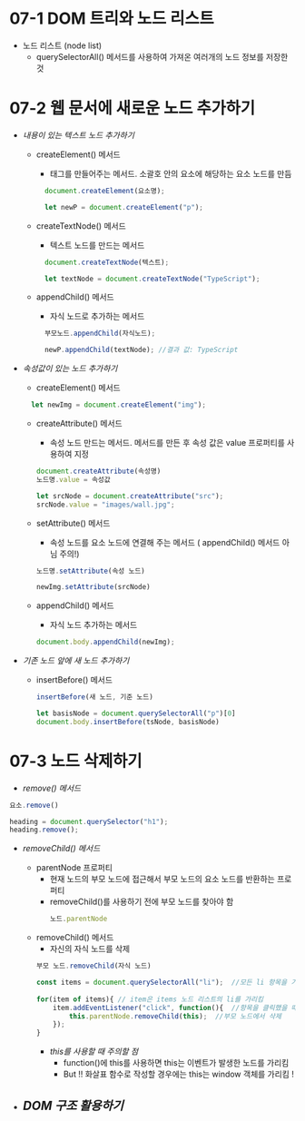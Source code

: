 # 07-1 DOM 트리와 노드 리스트
- 노드 리스트 (node list)
  - querySelectorAll() 메서드를 사용하여 가져온 여러개의 노드 정보를 저장한 것
  
# 07-2 웹 문서에 새로운 노드 추가하기
- *내용이 있는 텍스트 노드 추가하기*
  - createElement() 메서드
    - 태그를 만들어주는 메서드. 소괄호 안의 요소에 해당하는 요소 노드를 만듬
    ```js
      document.createElement(요소명);
  
      let newP = document.createElement("p");
    ```

  - createTextNode() 메서드
    - 텍스트 노드를 만드는 메서드
    ```js
      document.createTextNode(텍스트);
  
      let textNode = document.createTextNode("TypeScript");
    ```
  
  - appendChild() 메서드
    - 자식 노드로 추가하는 메서드 
    ```js
      부모노드.appendChild(자식노드);
  
      newP.appendChild(textNode); //결과 값: TypeScript
    ```
  
- *속성값이 있는 노드 추가하기*
  - createElement() 메서드
  ```js
    let newImg = document.createElement("img");
  ```
  
  - createAttribute() 메서드
    - 속성 노드 만드는 메서드. 메서드를 만든 후 속성 값은 value 프로퍼티를 사용하여 지정
    ```js
    document.createAttribute(속성명)
    노드명.value = 속성값
    
    let srcNode = document.createAttribute("src");
    srcNode.value = "images/wall.jpg";
    ```
  
  - setAttribute() 메서드
    - 속성 노드를 요소 노드에 연결해 주는 메서드 ( appendChild() 메서드 아님 주의!)
    ```js
    노드명.setAttribute(속성 노드)
    
    newImg.setAttribute(srcNode)
    ```
  - appendChild() 메서드
    - 자식 노드 추가하는 메서드
    ```js
    document.body.appendChild(newImg);
    ```


- *기존 노드 앞에 새 노드 추가하기*
  - insertBefore() 메서드
    ```js
    insertBefore(새 노드, 기준 노드)
    
    let basisNode = document.querySelectorAll("p")[0]
    document.body.insertBefore(tsNode, basisNode)
    ```
# 07-3 노드 삭제하기
- *remove() 메서드*
```js
요소.remove()

heading = document.querySelector("h1");
heading.remove();
```

- *removeChild() 메서드*
  - parentNode 프로퍼티
    - 현재 노드의 부모 노드에 접근해서 부모 노드의 요소 노드를 반환하는 프로퍼티
    - removeChild()를 사용하기 전에 부모 노드를 찾아야 함
      ```js
      노드.parentNode
      ```
  - removeChild() 메서드
    - 자신의 자식 노드를 삭제
    ```js
    부모 노드.removeChild(자식 노드)
    
    const items = document.querySelectorAll("li");  //모든 li 항목을 가져 옴
        
    for(item of items){ // item은 items 노드 리스트의 li를 가리킴
        item.addEventListener("click", function(){  //항목을 클릭했을 때 실행할 함수
            this.parentNode.removeChild(this);  //부모 노드에서 삭제
        });
    }
    ```
    - *this를 사용할 때 주의할 점*
      - function()에 this를 사용하면 this는 이벤트가 발생한 노드를 가리킴
      - But !! 화살표 함수로 작성할 경우에는 this는 window 객체를 가리킴 !
     

- *DOM 구조 활용하기*
  - 